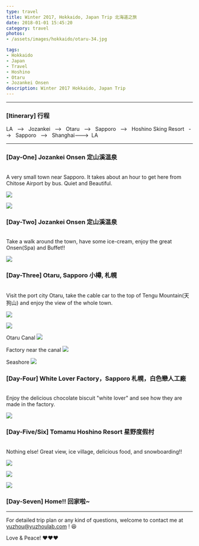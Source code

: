 ```yaml
---
type: travel
title: Winter 2017, Hokkaido, Japan Trip 北海道之旅
date: 2018-01-01 15:45:20
category: travel
photos:
- /assets/images/hokkaido/otaru-34.jpg

tags:
- Hokkaido
- Japan
- Travel
- Hoshino
- Otaru
- Jozankei Onsen
description: Winter 2017 Hokkaido, Japan Trip
---
```


  

---

### [Itinerary] 行程
LA &nbsp; --> &nbsp; Jozankei &nbsp; --> &nbsp; Otaru &nbsp; --> &nbsp; Sapporo &nbsp; --> &nbsp; Hoshino Sking Resort &nbsp; --> &nbsp; Sapporo &nbsp; --> &nbsp; Shanghai---> &nbsp;LA

---
<!-- more -->

### [Day-One] Jozankei Onsen 定山溪温泉
<br>
A very small town near Sapporo. It takes about an hour to get here from Chitose Airport by bus. Quiet and Beautiful.

![](/assets/images/hokkaido/定山溪-1.jpg)

![](/assets/images/hokkaido/定山溪-12.jpg)

### [Day-Two] Jozankei Onsen 定山溪温泉
<br>
Take a walk around the town, have some ice-cream, enjoy the great Onsen(Spa) and Buffet!!

![](/assets/images/hokkaido/IMG_1849.JPG)

### [Day-Three] Otaru, Sapporo 小樽, 札幌
<br>
Visit the port city Otaru, take the cable car to the top of Tengu Mountain(天狗山) and enjoy the view of the whole town. 

![](/assets/images/hokkaido/IMG_1845.JPG)

![](/assets/images/hokkaido/tengu.JPG)

Otaru Canal
![](/assets/images/hokkaido/otaru-34.jpg)

Factory near the canal
![](/assets/images/hokkaido/小樽-38.jpg)

Seashore
![](/assets/images/hokkaido/小樽-44.jpg)

### [Day-Four] White Lover Factory，Sapporo 札幌，白色戀人工廠
<br> 
Enjoy the delicious chocolate biscuit "white lover" and see how they are made in the factory. 

![](/assets/images/hokkaido/white.JPG)

### [Day-Five/Six] Tomamu Hoshino Resort 星野度假村
<br> 
Nothing else! Great view, ice village, delicious food, and snowboarding!!

![](/assets/images/hokkaido/IMG_1823.JPG)

![](/assets/images/hokkaido/IMG_1840.JPG)

![](/assets/images/hokkaido/IMG_1837.JPG)

### [Day-Seven] Home!! 回家啦~

---

For detailed trip plan or any kind of questions, welcome to contact me at yuzhou@yuzhoulab.com ! :satisfied:


Love & Peace! :heart::heart::heart:


